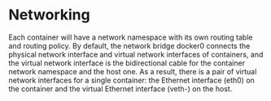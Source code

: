 # Networking
Each container will have a network namespace with its own
routing table and routing policy. By default, the network bridge docker0 connects the physical network interface and virtual network interfaces of containers, and the virtual
network interface is the bidirectional cable for the container network namespace and the host one. As a result, there is a pair of virtual network interfaces for a single container: the Ethernet interface (eth0) on the container and the virtual Ethernet interface (veth-) on the host.